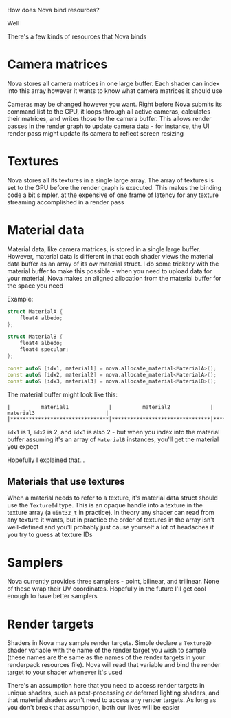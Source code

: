 How does Nova bind resources?

Well

There's a few kinds of resources that Nova binds

# Camera matrices

Nova stores all camera matrices in one large buffer. Each shader can index into this array however it wants to know 
what camera matrices it should use

Cameras may be changed however you want. Right before Nova submits its command list to the GPU, it loops through all
active cameras, calculates their matrices, and writes those to the camera buffer. This allows render passes in the
render graph to update camera data - for instance, the UI render pass might update its camera to reflect screen
resizing

# Textures

Nova stores all its textures in a single large array. The array of textures is set to the GPU before the render graph
is executed. This makes the binding code a bit simpler, at the expensive of one frame of latency for any texture
streaming accomplished in a render pass

# Material data

Material data, like camera matrices, is stored in a single large buffer. However, material data is different in that 
each shader views the material data buffer as an array of its ow material struct. I do some trickery with the material
buffer to make this possible - when you need to upload data for your material, Nova makes an aligned allocation from 
the material buffer for the space you need

Example:

```cpp
struct MaterialA {
    float4 albedo;
};

struct MaterialB {
    float4 albedo;
    float4 specular;
};

const auto& [idx1, material1] = nova.allocate_material<MaterialA>();
const auto& [idx2, material2] = nova.allocate_material<MaterialA>();
const auto& [idx3, material3] = nova.allocate_material<MaterialB>();
```

The material buffer might look like this:

```
|          material1             |          material2             |                                material3                       |
|********************************|********************************|****************************************************************|
```

`idx1` is 1, `idx2` is 2, and `idx3` is also 2 - but when you index into the material buffer assuming it's an array of 
`MaterialB` instances, you'll get the material you expect

Hopefully I explained that...

## Materials that use textures

When a material needs to refer to a texture, it's material data struct should use the `TextureId` type. This is an 
opaque handle into a texture in the texture array (a `uint32_t` in practice). In theory any shader can read from any 
texture it wants, but in practice the order of textures in the array isn't well-defined and you'll probably just cause 
yourself a lot of headaches if you try to guess at texture IDs

# Samplers

Nova currently provides three samplers - point, bilinear, and trilinear. None of these wrap their UV coordinates. 
Hopefully in the future I'll get cool enough to have better samplers

# Render targets

Shaders in Nova may sample render targets. Simple declare a `Texture2D` shader variable with the name of the render 
target you wish to sample (these names are the same as the names of the render targets in your renderpack resources 
file). Nova will read that variable and bind the render target to your shader whenever it's used

There's an assumption here that you need to access render targets in unique shaders, such as post-processing or 
deferred lighting shaders, and that material shaders won't need to access any render targets. As long as you don't
break that assumption, both our lives will be easier
